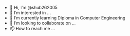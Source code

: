 - 👋 Hi, I’m @shub262005
- 👀 I’m interested in ...
- 🌱 I’m currently learning Diploma in Computer Engineering
- 💞️ I’m looking to collaborate on ...
- 📫 How to reach me ...

<!---
shub262005/shub262005 is a ✨ special ✨ repository because its `README.md` (this file) appears on your GitHub profile.
You can click the Preview link to take a look at your changes.
--->
